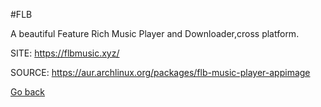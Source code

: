 #FLB

 A beautiful Feature Rich Music Player and Downloader,cross platform.

 SITE: https://flbmusic.xyz/

 SOURCE: https://aur.archlinux.org/packages/flb-music-player-appimage

 [Go back](https://portable-linux-apps.github.io/apps.html)
